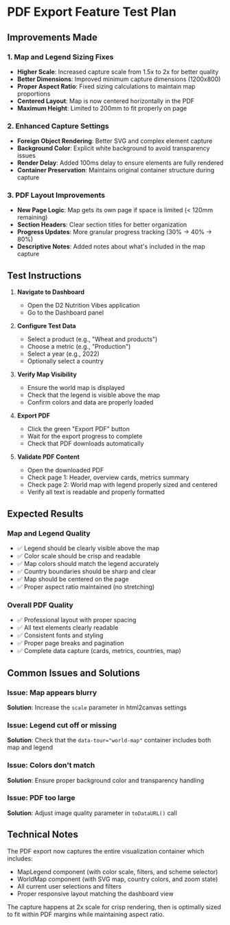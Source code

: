 # PDF Export Feature Test Plan

## Improvements Made

### 1. Map and Legend Sizing Fixes
- **Higher Scale**: Increased capture scale from 1.5x to 2x for better quality
- **Better Dimensions**: Improved minimum capture dimensions (1200x800)
- **Proper Aspect Ratio**: Fixed sizing calculations to maintain map proportions
- **Centered Layout**: Map is now centered horizontally in the PDF
- **Maximum Height**: Limited to 200mm to fit properly on page

### 2. Enhanced Capture Settings
- **Foreign Object Rendering**: Better SVG and complex element capture
- **Background Color**: Explicit white background to avoid transparency issues
- **Render Delay**: Added 100ms delay to ensure elements are fully rendered
- **Container Preservation**: Maintains original container structure during capture

### 3. PDF Layout Improvements
- **New Page Logic**: Map gets its own page if space is limited (< 120mm remaining)
- **Section Headers**: Clear section titles for better organization
- **Progress Updates**: More granular progress tracking (30% → 40% → 80%)
- **Descriptive Notes**: Added notes about what's included in the map capture

## Test Instructions

1. **Navigate to Dashboard**
   - Open the D2 Nutrition Vibes application
   - Go to the Dashboard panel

2. **Configure Test Data**
   - Select a product (e.g., "Wheat and products")
   - Choose a metric (e.g., "Production")
   - Select a year (e.g., 2022)
   - Optionally select a country

3. **Verify Map Visibility**
   - Ensure the world map is displayed
   - Check that the legend is visible above the map
   - Confirm colors and data are properly loaded

4. **Export PDF**
   - Click the green "Export PDF" button
   - Wait for the export progress to complete
   - Check that PDF downloads automatically

5. **Validate PDF Content**
   - Open the downloaded PDF
   - Check page 1: Header, overview cards, metrics summary
   - Check page 2: World map with legend properly sized and centered
   - Verify all text is readable and properly formatted

## Expected Results

### Map and Legend Quality
- ✅ Legend should be clearly visible above the map
- ✅ Color scale should be crisp and readable
- ✅ Map colors should match the legend accurately
- ✅ Country boundaries should be sharp and clear
- ✅ Map should be centered on the page
- ✅ Proper aspect ratio maintained (no stretching)

### Overall PDF Quality
- ✅ Professional layout with proper spacing
- ✅ All text elements clearly readable
- ✅ Consistent fonts and styling
- ✅ Proper page breaks and pagination
- ✅ Complete data capture (cards, metrics, countries, map)

## Common Issues and Solutions

### Issue: Map appears blurry
**Solution**: Increase the `scale` parameter in html2canvas settings

### Issue: Legend cut off or missing
**Solution**: Check that the `data-tour="world-map"` container includes both map and legend

### Issue: Colors don't match
**Solution**: Ensure proper background color and transparency handling

### Issue: PDF too large
**Solution**: Adjust image quality parameter in `toDataURL()` call

## Technical Notes

The PDF export now captures the entire visualization container which includes:
- MapLegend component (with color scale, filters, and scheme selector)
- WorldMap component (with SVG map, country colors, and zoom state)
- All current user selections and filters
- Proper responsive layout matching the dashboard view

The capture happens at 2x scale for crisp rendering, then is optimally sized to fit within PDF margins while maintaining aspect ratio.